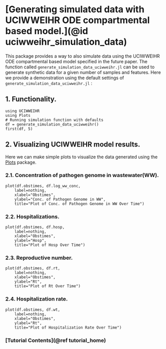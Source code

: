 # [Generating simulated data with UCIWWEIHR ODE compartmental based model.](@id uciwweihr_simulation_data)

This package provides a way to also simulate data using the UCIWWEIHR ODE compartmental based model specified in the future paper.  The function called `generate_simulation_data_uciwweihr.jl` can be used to generate synthetic data for a given number of samples and features.  Here we provide a demonstration using the default settings of `generate_simulation_data_uciwweihr.jl` :

## 1. Functionality.

``` @example tutorial
using UCIWWEIHR
using Plots
# Running simulation function with defaults
df = generate_simulation_data_uciwweihr()
first(df, 5)
```

## 2. Visualizing UCIWWEIHR model results.

Here we can make simple plots to visualize the data generated using the [Plots](https://docs.juliaplots.org/stable/)  package.

### 2.1. Concentration of pathogen genome in wastewater(WW).
```@example tutorial
plot(df.obstimes, df.log_ww_conc,
    label=nothing,
    xlabel="Obstimes", 
    ylabel="Conc. of Pathogen Genome in WW", 
    title="Plot of Conc. of Pathogen Genome in WW Over Time")
```

### 2.2. Hospitalizations.
```@example tutorial
plot(df.obstimes, df.hosp, 
    label=nothing,
    xlabel="Obstimes", 
    ylabel="Hosp", 
    title="Plot of Hosp Over Time")
```

### 2.3. Reproductive number.
```@example tutorial
plot(df.obstimes, df.rt, 
    label=nothing,
    xlabel="Obstimes", 
    ylabel="Rt", 
    title="Plot of Rt Over Time")
```

### 2.4. Hospitalization rate.
```@example tutorial
plot(df.obstimes, df.wt, 
    label=nothing,
    xlabel="Obstimes", 
    ylabel="Rt", 
    title="Plot of Hospitalization Rate Over Time")
```


### [Tutorial Contents](@ref tutorial_home)